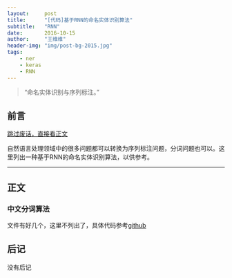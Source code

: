 ```yaml
---
layout:     post
title:      "[代码]基于RNN的命名实体识别算法"
subtitle:   "RNN"
date:       2016-10-15
author:     "王维维"
header-img: "img/post-bg-2015.jpg"
tags:
    - ner
    - keras
    - RNN
---
```


> “命名实体识别与序列标注。”

## 前言<span id="前言" />

[跳过废话，直接看正文](#正文)

自然语言处理领域中的很多问题都可以转换为序列标注问题，分词问题也可以。这里列出一种基于RNN的命名实体识别算法，以供参考。

---

## 正文<span id = "正文" />

### 中文分词算法<span id="中文分词算法" />

文件有好几个，这里不列出了，具体代码参考[github](https://github.com/clayandgithub/rnn_ner)

## 后记<span id="后记" />

没有后记